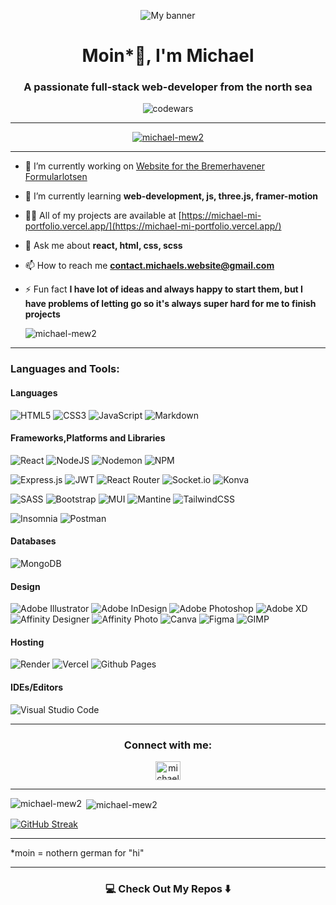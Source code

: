 <p align="center">
  <img align="center" src="https://media.licdn.com/dms/image/v2/D4E16AQGZY0cKPQwCeQ/profile-displaybackgroundimage-shrink_350_1400/profile-displaybackgroundimage-shrink_350_1400/0/1728565044163?e=1747267200&v=beta&t=iEt15GtYuiPGr4qcrrp-lZj1pFPnPeUeALVY_NpZdL0" alt="My banner" />
</p>


<h1 align="center">Moin*👋, I'm Michael</h1>
<h3 align="center">A passionate full-stack web-developer from the north sea</h3>
<p align="center"><img align="center" src="https://www.codewars.com/users/Michael-Mew2/badges/large" alt="codewars" /></p>
<hr />

<p align="center"> <a href="https://github.com/ryo-ma/github-profile-trophy"><img src="https://github-profile-trophy.vercel.app/?username=michael-mew2&theme=nord" alt="michael-mew2" /></a> </p>

<hr />

- 🔭 I’m currently working on [Website for the Bremerhavener Formularlotsen](https://github.com/Michael-Mew2/Formularlotsen)

- 🌱 I’m currently learning **web-development, js, three.js, framer-motion**

- 👨‍💻 All of my projects are available at [https://michael-mi-portfolio.vercel.app/](https://michael-mi-portfolio.vercel.app/)

- 💬 Ask me about **react, html, css, scss**

- 📫 How to reach me **contact.michaels.website@gmail.com**

- ⚡ Fun fact **I have lot of ideas and always happy to start them, but I have problems of letting go so it's always super hard for me to finish projects**

  <p align="left"> <img src="https://komarev.com/ghpvc/?username=michael-mew2&label=Profile%20views&color=0e75b6&style=flat" alt="michael-mew2" /> </p>

<hr />

<h3 align="left">Languages and Tools:</h3>
<div align="left"> 
<h4 align="left">Languages</h4>
    <img src="https://img.shields.io/badge/html5-%23E34F26.svg?style=for-the-badge&logo=html5&logoColor=white" alt="HTML5" /> <img src="https://img.shields.io/badge/css3-%231572B6.svg?style=for-the-badge&logo=css3&logoColor=white" alt="CSS3" /> <img src="https://img.shields.io/badge/javascript-%23323330.svg?style=for-the-badge&logo=javascript&logoColor=%23F7DF1E" alt="JavaScript" /> <img src="https://img.shields.io/badge/markdown-%23000000.svg?style=for-the-badge&logo=markdown&logoColor=white" alt="Markdown" />
  <br />
  <h4 align="left">Frameworks,Platforms and Libraries</h4>
  <img src="https://img.shields.io/badge/react-%2320232a.svg?style=for-the-badge&logo=react&logoColor=%2361DAFB" alt="React" /> <img src="https://img.shields.io/badge/node.js-6DA55F?style=for-the-badge&logo=node.js&logoColor=white" alt="NodeJS" /> <img src="https://img.shields.io/badge/NODEMON-%23323330.svg?style=for-the-badge&logo=nodemon&logoColor=%BBDEAD" alt="Nodemon" /> <img src="https://img.shields.io/badge/NPM-%23CB3837.svg?style=for-the-badge&logo=npm&logoColor=white" alt="NPM" /> <br/>
  
<img src="https://img.shields.io/badge/express.js-%23404d59.svg?style=for-the-badge&logo=express&logoColor=%2361DAFB" alt="Express.js" /> <img src="https://img.shields.io/badge/JWT-black?style=for-the-badge&logo=JSON%20web%20tokens" alt="JWT" /> <img src="https://img.shields.io/badge/React_Router-CA4245?style=for-the-badge&logo=react-router&logoColor=white" alt="React Router" /> <img src="https://img.shields.io/badge/Socket.io-black?style=for-the-badge&logo=socket.io&badgeColor=010101" alt="Socket.io" /> <img src="https://img.shields.io/badge/Konva-white?style=for-the-badge&logo=konva" alt="Konva" /> <br />

<img src="https://img.shields.io/badge/SASS-hotpink.svg?style=for-the-badge&logo=SASS&logoColor=white" alt="SASS" /> <img src="https://img.shields.io/badge/bootstrap-%238511FA.svg?style=for-the-badge&logo=bootstrap&logoColor=white" alt="Bootstrap" /> <img src="https://img.shields.io/badge/MUI-%230081CB.svg?style=for-the-badge&logo=mui&logoColor=white" alt="MUI" /> <img src="https://img.shields.io/badge/Mantine-ffffff?style=for-the-badge&logo=Mantine&logoColor=339af0" alt="Mantine" /> <img src="https://img.shields.io/badge/tailwindcss-%2338B2AC.svg?style=for-the-badge&logo=tailwind-css&logoColor=white" alt="TailwindCSS" /> <br />

  
<img src="https://img.shields.io/badge/Insomnia-black?style=for-the-badge&logo=insomnia&logoColor=5849BE" alt="Insomnia" /> <img src="https://img.shields.io/badge/Postman-FF6C37?style=for-the-badge&logo=postman&logoColor=white" alt="Postman" />
<br />

<h4 align="left">Databases</h4>
<img src="https://img.shields.io/badge/MongoDB-%234ea94b.svg?style=for-the-badge&logo=mongodb&logoColor=white" alt="MongoDB" />
<br />

<h4 align="left">Design</h4>
<img src="https://img.shields.io/badge/adobe%20illustrator-%23FF9A00.svg?style=for-the-badge&logo=adobe%20illustrator&logoColor=white" alt="Adobe Illustrator" /> <img src="https://img.shields.io/badge/Adobe%20InDesign-49021F?style=for-the-badge&logo=adobeindesign&logoColor=white" alt="Adobe InDesign" /> <img src="https://img.shields.io/badge/adobe%20photoshop-%2331A8FF.svg?style=for-the-badge&logo=adobe%20photoshop&logoColor=white" alt="Adobe Photoshop" /> <img src="https://img.shields.io/badge/Adobe%20XD-470137?style=for-the-badge&logo=Adobe%20XD&logoColor=#FF61F6" alt="Adobe XD" /> <img src="https://img.shields.io/badge/affinity%20desginer-%231B72BE.svg?style=for-the-badge&logo=affinity-designer&logoColor=white" alt="Affinity Designer" /> <img src="https://img.shields.io/badge/affinityphoto-%237E4DD2.svg?style=for-the-badge&logo=affinity-photo&logoColor=white" alt="Affinity Photo" /> <img src="https://img.shields.io/badge/Canva-%2300C4CC.svg?style=for-the-badge&logo=Canva&logoColor=white" alt="Canva" /> <img src="https://img.shields.io/badge/figma-%23F24E1E.svg?style=for-the-badge&logo=figma&logoColor=white" alt="Figma" /> <img src="https://img.shields.io/badge/Gimp-657D8B?style=for-the-badge&logo=gimp&logoColor=FFFFFF" alt="GIMP" /> 
<br />

<h4 align="left">Hosting</h4>
<img src="https://img.shields.io/badge/Render-%46E3B7.svg?style=for-the-badge&logo=render&logoColor=white" alt="Render" /> <img src="https://img.shields.io/badge/vercel-%23000000.svg?style=for-the-badge&logo=vercel&logoColor=white" alt="Vercel" /> <img src="https://img.shields.io/badge/github%20pages-121013?style=for-the-badge&logo=github&logoColor=white" alt="Github Pages" />
<br />

<h4 align="left">IDEs/Editors</h4>
<img src="https://img.shields.io/badge/Visual%20Studio%20Code-0078d7.svg?style=for-the-badge&logo=visual-studio-code&logoColor=white" alt="Visual Studio Code" />
</div>

<hr />

<h3 align="center">Connect with me:</h3>

<p align="center">
<a href="https://linkedin.com/in/michael-marques-das-neves" target="blank"><img align="center" src="https://raw.githubusercontent.com/rahuldkjain/github-profile-readme-generator/master/src/images/icons/Social/linked-in-alt.svg" alt="michael-marques-das-neve" height="30" width="40" /></a>
</p>

<hr />

<p><img align="left" src="https://github-readme-stats.vercel.app/api/top-langs?username=michael-mew2&show_icons=true&locale=en&layout=compact" alt="michael-mew2" /></p>

<p>&nbsp;<img align="center" src="https://github-readme-stats.vercel.app/api?username=michael-mew2&show_icons=true&locale=en" alt="michael-mew2" /></p>


[![GitHub Streak](https://github-readme-streak-stats.herokuapp.com?user=Michael-Mew2&theme=radical&hide_border=true&date_format=j%20M%5B%20Y%5D&exclude_days=Sun%2CSat&fire=EB820B)](https://git.io/streak-stats)


<hr />
*moin = nothern german for "hi"
<hr />


<h3 align="center">💻 Check Out My Repos ⬇️</h3>

